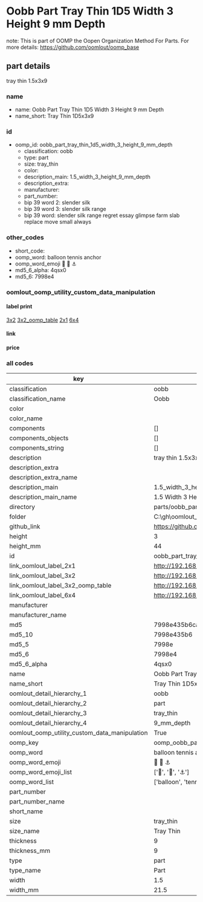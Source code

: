 # Oobb Part Tray Thin 1D5 Width 3 Height 9 mm Depth  

note: This is part of OOMP the Oopen Organization Method For Parts. For more details: https://github.com/oomlout/oomp_base

##  part details
  



tray thin 1.5x3x9



### name
* name: Oobb Part Tray Thin 1D5 Width 3 Height 9 mm Depth
* name_short: Tray Thin 1D5x3x9 
### id
* oomp_id: oobb_part_tray_thin_1d5_width_3_height_9_mm_depth
  * classification: oobb
  * type: part
  * size: tray_thin
  * color: 
  * description_main: 1.5_width_3_height_9_mm_depth
  * description_extra: 
  * manufacturer: 
  * part_number: 
  * bip 39 word 2: slender silk
  * bip 39 word 3: slender silk range
  * bip 39 word: slender silk range regret essay glimpse farm slab replace move small always

### other_codes
* short_code: 
* oomp_word: balloon tennis anchor
* oomp_word_emoji :balloon: :tennis: :anchor:
* md5_6_alpha: 4qsx0
* md5_6: 7998e4






### oomlout_oomp_utility_custom_data_manipulation
#### label print
[3x2](http://192.168.1.245:1112/?label=oomp%204qsx0)
[3x2_oomp_table](http://192.168.1.108:1112/?label=oomp%204qsx0)
[2x1](http://192.168.1.242:1112/?label=oomp%204qsx0)
[6x4](http://192.168.1.55:1112/?label=oomp%204qsx0)    

#### link

                              

#### price







### all codes 
| key | value |  
| --- | --- |  
| classification | oobb |  
| classification_name | Oobb |  
| color |  |  
| color_name |  |  
| components | [] |  
| components_objects | [] |  
| components_string | [] |  
| description | tray thin 1.5x3x9 |  
| description_extra |  |  
| description_extra_name |  |  
| description_main | 1.5_width_3_height_9_mm_depth |  
| description_main_name | 1.5 Width 3 Height 9 mm Depth |  
| directory | parts/oobb_part_tray_thin_1d5_width_3_height_9_mm_depth |  
| folder | C:\gh\oomlout_oobb_version_4_generated_parts\parts\oobb_part_tray_thin_1d5_width_3_height_9_mm_depth |  
| github_link | https://github.com/oomlout/oomlout_oomp_part_src/tree/main/parts/oobb_part_tray_thin_1d5_width_3_height_9_mm_depth |  
| height | 3 |  
| height_mm | 44 |  
| id | oobb_part_tray_thin_1d5_width_3_height_9_mm_depth |  
| link_oomlout_label_2x1 | http://192.168.1.242:1112/?label=oomp%204qsx0 |  
| link_oomlout_label_3x2 | http://192.168.1.245:1112/?label=oomp%204qsx0 |  
| link_oomlout_label_3x2_oomp_table | http://192.168.1.108:1112/?label=oomp%204qsx0 |  
| link_oomlout_label_6x4 | http://192.168.1.55:1112/?label=oomp%204qsx0 |  
| manufacturer |  |  
| manufacturer_name |  |  
| md5 | 7998e435b6caea658ca69b4b63b2265a |  
| md5_10 | 7998e435b6 |  
| md5_5 | 7998e |  
| md5_6 | 7998e4 |  
| md5_6_alpha | 4qsx0 |  
| name | Oobb Part Tray Thin 1D5 Width 3 Height 9 mm Depth |  
| name_short | Tray Thin 1D5x3x9  |  
| oomlout_detail_hierarchy_1 | oobb |  
| oomlout_detail_hierarchy_2 | part |  
| oomlout_detail_hierarchy_3 | tray_thin |  
| oomlout_detail_hierarchy_4 | 9_mm_depth |  
| oomlout_oomp_utility_custom_data_manipulation | True |  
| oomp_key | oomp_oobb_part_tray_thin_1d5_width_3_height_9_mm_depth |  
| oomp_word | balloon tennis anchor |  
| oomp_word_emoji | :balloon: :tennis: :anchor: |  
| oomp_word_emoji_list | [':balloon:', ':tennis:', ':anchor:'] |  
| oomp_word_list | ['balloon', 'tennis', 'anchor'] |  
| part_number |  |  
| part_number_name |  |  
| short_name |  |  
| size | tray_thin |  
| size_name | Tray Thin |  
| thickness | 9 |  
| thickness_mm | 9 |  
| type | part |  
| type_name | Part |  
| width | 1.5 |  
| width_mm | 21.5 |  
